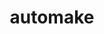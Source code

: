 ---
title: "automake"
layout: cache
categories: [package, v0.19]
meta: {"versions": ["1.16.5"], "compilers": ["gcc@=11.1.0", "gcc@=7.3.1", "gcc@=7.5.0", "gcc@=8.4.0", "oneapi@=2022.1.0"], "oss": ["amzn2", "ubuntu18.04", "ubuntu20.04"], "platforms": ["linux"], "targets": ["aarch64", "neoverse_n1", "x86_64", "x86_64_v3"], "stacks": ["aws-ahug", "aws-ahug-aarch64", "aws-isc", "aws-isc-aarch64", "build_systems", "data-vis-sdk", "e4s", "e4s-oneapi", "ml-cpu", "ml-cuda", "ml-rocm", "radiuss", "radiuss-aws", "radiuss-aws-aarch64", "tutorial"], "num_specs": 7, "num_specs_by_stack": {"radiuss-aws-aarch64": 2, "aws-ahug-aarch64": 2, "aws-isc-aarch64": 2, "ml-cpu": 1, "ml-cuda": 1, "aws-ahug": 1, "ml-rocm": 1, "radiuss-aws": 1, "aws-isc": 1, "radiuss": 1, "build_systems": 1, "tutorial": 2, "data-vis-sdk": 1, "e4s": 1, "e4s-oneapi": 1}}
spec_details: [{"hash": "tneqvv43b6te3hp3naegzutqyb5woias", "compiler": "gcc@=7.3.1", "versions": ["1.16.5"], "os": "amzn2", "platform": "linux", "target": "aarch64", "variants": ["build_system=autotools"], "stacks": ["radiuss-aws-aarch64", "aws-ahug-aarch64", "aws-isc-aarch64"], "size": "-", "tarball": "https://binaries.spack.io/releases/v0.19/build_cache/linux-amzn2-aarch64/gcc-7.3.1/automake-1.16.5/linux-amzn2-aarch64-gcc-7.3.1-automake-1.16.5-tneqvv43b6te3hp3naegzutqyb5woias.spack"}, {"hash": "qzro7ejgi7bijx3vikyducraxcatiotz", "compiler": "gcc@=7.3.1", "versions": ["1.16.5"], "os": "amzn2", "platform": "linux", "target": "neoverse_n1", "variants": ["build_system=autotools"], "stacks": ["radiuss-aws-aarch64", "aws-ahug-aarch64", "aws-isc-aarch64"], "size": "-", "tarball": "https://binaries.spack.io/releases/v0.19/build_cache/linux-amzn2-neoverse_n1/gcc-7.3.1/automake-1.16.5/linux-amzn2-neoverse_n1-gcc-7.3.1-automake-1.16.5-qzro7ejgi7bijx3vikyducraxcatiotz.spack"}, {"hash": "o6uzwn65noopshd33pdo6ijycw2vjjax", "compiler": "gcc@=7.3.1", "versions": ["1.16.5"], "os": "amzn2", "platform": "linux", "target": "x86_64_v3", "variants": ["build_system=autotools"], "stacks": ["ml-cpu", "ml-cuda", "aws-ahug", "ml-rocm", "radiuss-aws", "aws-isc"], "size": "-", "tarball": "https://binaries.spack.io/releases/v0.19/build_cache/linux-amzn2-x86_64_v3/gcc-7.3.1/automake-1.16.5/linux-amzn2-x86_64_v3-gcc-7.3.1-automake-1.16.5-o6uzwn65noopshd33pdo6ijycw2vjjax.spack"}, {"hash": "l7j5vdrhtw5oc47phqkrj33ouguhje7q", "compiler": "gcc@=7.5.0", "versions": ["1.16.5"], "os": "ubuntu18.04", "platform": "linux", "target": "x86_64", "variants": ["build_system=autotools"], "stacks": ["radiuss", "build_systems", "tutorial", "data-vis-sdk"], "size": "-", "tarball": "https://binaries.spack.io/releases/v0.19/build_cache/linux-ubuntu18.04-x86_64/gcc-7.5.0/automake-1.16.5/linux-ubuntu18.04-x86_64-gcc-7.5.0-automake-1.16.5-l7j5vdrhtw5oc47phqkrj33ouguhje7q.spack"}, {"hash": "7ymwpd6uewh3fgo6xmbi763ihv6u4ob4", "compiler": "gcc@=8.4.0", "versions": ["1.16.5"], "os": "ubuntu18.04", "platform": "linux", "target": "x86_64", "variants": ["build_system=autotools"], "stacks": ["tutorial"], "size": "-", "tarball": "https://binaries.spack.io/releases/v0.19/build_cache/linux-ubuntu18.04-x86_64/gcc-8.4.0/automake-1.16.5/linux-ubuntu18.04-x86_64-gcc-8.4.0-automake-1.16.5-7ymwpd6uewh3fgo6xmbi763ihv6u4ob4.spack"}, {"hash": "r2jeng5y3fcoyjc33ajnrk5n5tg5pzn6", "compiler": "gcc@=11.1.0", "versions": ["1.16.5"], "os": "ubuntu20.04", "platform": "linux", "target": "x86_64", "variants": ["build_system=autotools"], "stacks": ["e4s"], "size": "-", "tarball": "https://binaries.spack.io/releases/v0.19/build_cache/linux-ubuntu20.04-x86_64/gcc-11.1.0/automake-1.16.5/linux-ubuntu20.04-x86_64-gcc-11.1.0-automake-1.16.5-r2jeng5y3fcoyjc33ajnrk5n5tg5pzn6.spack"}, {"hash": "6ju5lwph7s2x7haqgtx3fsjmn4g74lg5", "compiler": "oneapi@=2022.1.0", "versions": ["1.16.5"], "os": "ubuntu20.04", "platform": "linux", "target": "x86_64", "variants": ["build_system=autotools"], "stacks": ["e4s-oneapi"], "size": "-", "tarball": "https://binaries.spack.io/releases/v0.19/build_cache/linux-ubuntu20.04-x86_64/oneapi-2022.1.0/automake-1.16.5/linux-ubuntu20.04-x86_64-oneapi-2022.1.0-automake-1.16.5-6ju5lwph7s2x7haqgtx3fsjmn4g74lg5.spack"}]
---